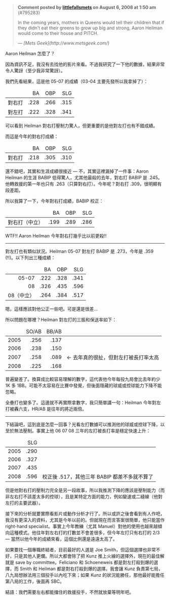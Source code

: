 > **Comment posted by [littlefallsmets](http://www.metsgeek.com/articles/author/littlefallsmets/) on August 6, 2008 at 1:50 am** (#795283)
>
> In the coming years, mothers in Queens would tell their children that if they didn't eat their greens to grow up big and strong, Aaron Heilman would come to their house and PITCH.
>
> <p class="pull-right">— <cite>[Mets Geek](http://www.metsgeek.com/)</cite></p>

Aaron Heilman 怎麼了？

因為資訊不足，我沒有去找他的影片來看。不過我研究了一下他的數據，結果非常令人驚訝（至少我非常驚訝）。

我們先看結果，這是他 05-07 的成績（03-04 主要先發所以我拿掉了）：

<table class="table table-striped">
<thead>
<tr>
<td></td>
<td style="text-align:right;">BA</td>
<td style="text-align:right;">OBP</td>
<td style="text-align:right;">SLG</td>
</tr>
</thead>
<tbody>
<tr>
<td style="text-align:right;">對右打</td>
<td style="text-align:right;">.228</td>
<td style="text-align:right;">.266</td>
<td style="text-align:right;">.315</td>
</tr>
<tr>
<td style="text-align:right;">對左打</td>
<td style="text-align:right;">.222</td>
<td style="text-align:right;">.328</td>
<td style="text-align:right;">.341</td>
</tr>
</tbody>
</table>

可以看到 Heilman 對右打壓制力驚人，但更重要的是他對左打也有不錯成績。

而這是今年的對右打成績：

<table class="table table-striped">
<thead>
<tr>
<td></td>
<td style="text-align:right;">BA</td>
<td style="text-align:right;">OBP</td>
<td style="text-align:right;">SLG</td>
</tr>
<tr>
</thead>
<tbody>
<td style="text-align:right;">對右打</td>
<td style="text-align:right;">.218</td>
<td style="text-align:right;">.305</td>
<td style="text-align:right;">.310</td>
</tr>
</tbody>
</table>

還不錯吧，其實和生涯成績很接近 — 不，其實這裡漏掉了一件事：Aaron Heilman 的生涯 BABIP 低得驚人，尤其他最殺的去年，對右打 BABIP 是 .245。他轉救援的第一年也只有 .263（只算對右打）。今年呢？對右打 .309，很明顯有段差距。

所以我算了一下，今年對右打成績，BABIP 校正：

<table class="table table-striped">
<thead>
<tr>
<td></td>
<td style="text-align:right;">BA</td>
<td style="text-align:right;">OBP</td>
<td style="text-align:right;">SLG</td>
</tr>
</thead>
<tbody>
<tr>
<td style="text-align:right;">對右打（中立）</td>
<td style="text-align:right;">.199</td>
<td style="text-align:right;">.289</td>
<td style="text-align:right;">.286</td>
</tr>
</tbody>
</table>

WTF!! Aaron Heilman 今年對右打幾乎比以前更殺!!

-------

對左打也有類似狀況。Heilman 05-07 對左打 BABIP 是 .273，今年是 .359 (!!)。以下列出三種成績：

<table class="table table-striped">
<thead>
<tr>
<td></td>
<td style="text-align:right;">BA</td>
<td style="text-align:right;">OBP</td>
<td style="text-align:right;">SLG</td>
</tr>
</thead>
<tbody>
<tr>
<td style="text-align:right;">05-07</td>
<td style="text-align:right;">.222</td>
<td style="text-align:right;">.328</td>
<td style="text-align:right;">.341</td>
</tr>
<tr>
<td style="text-align:right;">08</td>
<td style="text-align:right;">.326</td>
<td style="text-align:right;">.435</td>
<td style="text-align:right;">.596</td>
</tr>
<tr>
<td style="text-align:right;">08（中立）</td>
<td style="text-align:right;">.264</td>
<td style="text-align:right;">.384</td>
<td style="text-align:right;">.517</td>
</tr>
</tbody>
</table>

嗯，這樣應該對他公正一些吧。可是還是很差…

所以問題在哪裡？Heilman 對左打的三振和保送率如下：

<table class="table table-striped">
<thead>
<tr>
<td></td>
<td style="text-align:right;">SO/AB</td>
<td style="text-align:right;">BB/AB</td>
<td></td>
</tr>
</thead>
<tbody>
<tr>
<td style="text-align:right;">2005</td>
<td style="text-align:right;">.256</td>
<td style="text-align:right;">.137</td>
<td></td>
</tr>
<tr>
<td style="text-align:right;">2006</td>
<td style="text-align:right;">.238</td>
<td style="text-align:right;">.150</td>
<td></td>
</tr>
<tr>
<td style="text-align:right;">2007</td>
<td style="text-align:right;">.258</td>
<td style="text-align:right;">.089</td>
<td>← 去年真的很扯，但對左打被長打率太高</td>
</tr>
<tr>
<td style="text-align:right;">2008</td>
<td style="text-align:right;">.225</td>
<td style="text-align:right;">.168</td>
<td></td>
</tr>
</tbody>
</table>

普遍變差了。換算成比較容易理解的數字，這代表他今年每投九局會比去年約少 1K 多 1BB。可能不太容易在比賽中發覺，但後面隱藏的球威或控球能力下降不能忽略。

全壘打也變多了。這邊就不再實際拿數字，我只簡單講一句：Heilman 今年對左打被轟六支，HR/AB 是往年的將近兩倍。

------------

下結論吧，這到底是怎麼一回事？光看左打數據可以推測他的球威或控球下降，以至於無法壓制。事實上他 06 07 08 三年的左打被長打率是穩定快速上升：

<table class="table table-striped">
<thead>
<tr>
<td></td>
<td style="text-align:right;">SLG</td>
<td></td>
</tr>
</thead>
<tbody>
<tr>
<td style="text-align:right;">2005</td>
<td style="text-align:right;">.290</td>
<td></td>
</tr>
<tr>
<td style="text-align:right;">2006</td>
<td style="text-align:right;">.327</td>
<td></td>
</tr>
<tr>
<td style="text-align:right;">2007</td>
<td style="text-align:right;">.435</td>
<td></td>
</tr>
<tr>
<td style="text-align:right;">2008</td>
<td style="text-align:right;">.596</td>
<td>校正後 .517，其他三年 BABIP 都差不多就不算了</td>
</tr>
</tbody>
</table>

但是他對右打的壓制力完全是另一段故事，所以我推測下降的應該是壓制能力（而非左右打不該差太多的控球），且是某特定方面的能力，例如變速或二縫線（他對左打的主要武器）。

接下來的分析就要實際看影片或動作分析才行了。所以或許之後會看到有人作吧，我沒有更深入的資料，尤其是今年以前的。但就現在而言答案很簡單，他只能當作 right-hand specialist。事實上今年教練（尤其 Manuel）對他的使用也越來越傾向這種模式。他往年對左右打的打數並不會差很多，但今年左打只有右打的 2/3 — 當然以他今年的成績來看，這個比例還是遠遠太高了。

如果要找一個專職終結者，目前最好的人選是 Joe Smith，但這個選擇也非常不好，只是其他人更爛。所以大都會除了把 Kunz 推上火線的選擇外，現在的最佳解就是 save by committee。Feliciano 和 Schoeneweis 都是對左打殺到爆的選擇，而 Smith 和 Heilman 都是對右打殺到爆的選擇。我會讓 Kunz 負責第七局，八九局想辦法用三個投手以內吃下來；如果 Kunz 的狀況能勝任，那他最好能擔任第八局的工作，後面再 SBC。

結語：我們需要左右都能擋住的救援投手，不然就放棄等明年吧。
